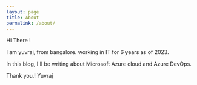 ```yaml
---
layout: page
title: About
permalink: /about/
---
```


Hi There !

I am yuvraj, from bangalore. working in IT for 6 years as of 2023.

In this blog, I'll be writing about Microsoft Azure cloud and Azure DevOps.

Thank you.!
Yuvraj